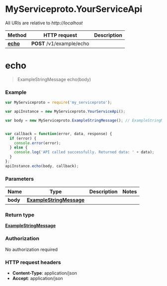 # MyServiceproto.YourServiceApi

All URIs are relative to *http://localhost*

Method | HTTP request | Description
------------- | ------------- | -------------
[**echo**](YourServiceApi.md#echo) | **POST** /v1/example/echo | 


<a name="echo"></a>
# **echo**
> ExampleStringMessage echo(body)



### Example
```javascript
var MyServiceproto = require('my_serviceproto');

var apiInstance = new MyServiceproto.YourServiceApi();

var body = new MyServiceproto.ExampleStringMessage(); // ExampleStringMessage | 


var callback = function(error, data, response) {
  if (error) {
    console.error(error);
  } else {
    console.log('API called successfully. Returned data: ' + data);
  }
};
apiInstance.echo(body, callback);
```

### Parameters

Name | Type | Description  | Notes
------------- | ------------- | ------------- | -------------
 **body** | [**ExampleStringMessage**](ExampleStringMessage.md)|  | 

### Return type

[**ExampleStringMessage**](ExampleStringMessage.md)

### Authorization

No authorization required

### HTTP request headers

 - **Content-Type**: application/json
 - **Accept**: application/json

